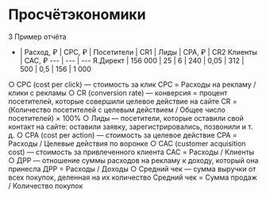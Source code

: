# Просчётэкономики

3
Пример отчёта

- | Расход, ₽ | CPC, ₽ | Посетители | CR1 | Лиды | CPA, ₽ | CR2 Клиенты | CAC, ₽
--- | --- | ---
Я.Директ | 156 000 | 25 | 6 | 240 | 0,05 | 312 | 500 | 0,5 | 156 | 1 000


○ CPC (cost per click) — стоимость за клик
CPC = Расходы на рекламу / клики с рекламы
○ CR (conversion rate) — конверсия = процент посетителей,
которые совершили целевое действие на сайте
CR = (Количество посетителей с целевым
действием / Общее число посетителей) × 100%
○ Лиды — посетители, которые оставили свой контакт на сайте:
оставили заявку, зарегистрировались, позвонили и т. д.
○ CPA (cost per action) — стоимость за целевое действие
CPA = Расходы / Целевые действия по воронке
○ CAC (customer acquisition cost) — стоимость
за привлеченного клиента
CAC = Расходы / Клиенты
○ ДРР — отношение суммы расходов на рекламу
к доходу, который она принесла
ДРР = Расходы / Доходы
○ Средний чек — сумма выручки от всех покупок,
деленная на их количество
Средний чек = Сумма продаж / Количество покупок
